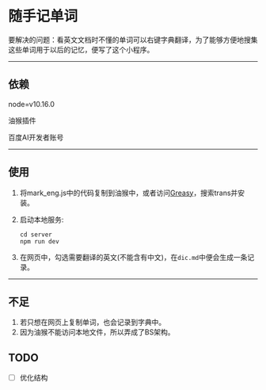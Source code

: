 # 随手记单词

要解决的问题：看英文文档时不懂的单词可以右键字典翻译，为了能够方便地搜集这些单词用于以后的记忆，便写了这个小程序。

---

## 依赖

node=v10.16.0

油猴插件

百度AI开发者账号

---

## 使用

1. 将mark_eng.js中的代码复制到油猴中，或者访问[Greasy](https://greasyfork.org/)，搜索trans并安装。

2. 启动本地服务:

   ```shell
   cd server
   npm run dev
   ```

   

3. 在网页中，勾选需要翻译的英文(不能含有中文)，在`dic.md`中便会生成一条记录。

---

## 不足

1. 若只想在网页上复制单词，也会记录到字典中。
2. 因为油猴不能访问本地文件，所以弄成了BS架构。

## TODO

- [ ] 优化结构